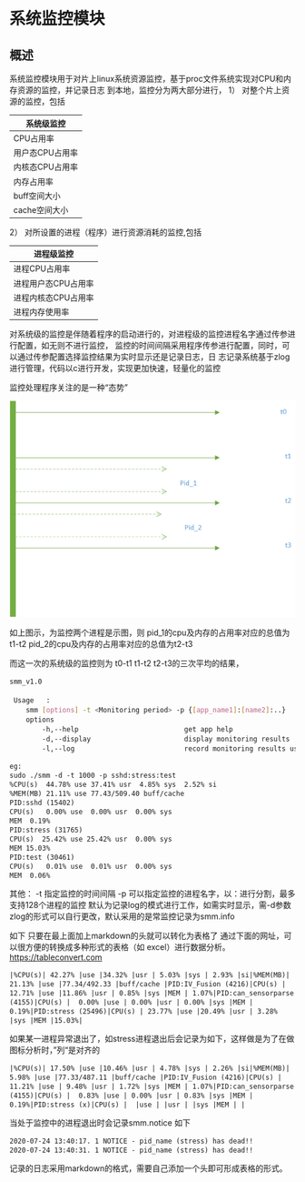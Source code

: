# 系统监控模块
## 概述
系统监控模块用于对片上linux系统资源监控，基于proc文件系统实现对CPU和内存资源的监控，并记录日志
到本地，监控分为两大部分进行，
1） 对整个片上资源的监控，包括

|系统级监控|
|----|
|CPU占用率|
|用户态CPU占用率|
|内核态CPU占用率|
|内存占用率|
|buff空间大小|
|cache空间大小|
2） 对所设置的进程（程序）进行资源消耗的监控,包括

|进程级监控|
|----|
|进程CPU占用率|
|进程用户态CPU占用率|
|进程内核态CPU占用率|
|进程内存使用率|

对系统级的监控是伴随着程序的启动进行的，对进程级的监控进程名字通过传参进行配置，如无则不进行监控，
监控的时间间隔采用程序传参进行配置，同时，可以通过传参配置选择监控结果为实时显示还是记录日志，日
志记录系统基于zlog进行管理，代码以c进行开发，实现更加快速，轻量化的监控

监控处理程序关注的是一种“态势”

![Alt text](./read.png)

如上图示，为监控两个进程是示图，则
pid_1的cpu及内存的占用率对应的总值为t1-t2
pid_2的cpu及内存的占用率对应的总值为t2-t3

而这一次的系统级的监控则为
t0-t1 t1-t2 t2-t3的三次平均的结果，


```bash
smm_v1.0 
         
 Usage   :         
    smm [options] -t <Monitoring period> -p {[app_name1]:[name2]:..}        
    options        
        -h,--help                          get app help        
        -d,--display                       display monitoring results        
        -l,--log                           record monitoring results use zlog 
```
```
eg:
sudo ./smm -d -t 1000 -p sshd:stress:test
%CPU(s)  44.78% use 37.41% usr  4.85% sys  2.52% si 
%MEM(MB) 21.11% use 77.43/509.40 buff/cache 
PID:sshd (15402) 
CPU(s)   0.00% use  0.00% usr  0.00% sys 
MEM  0.19%
PID:stress (31765) 
CPU(s)  25.42% use 25.42% usr  0.00% sys 
MEM 15.03%
PID:test (30461) 
CPU(s)   0.01% use  0.01% usr  0.00% sys 
MEM  0.06%
```

其他：
-t 指定监控的时间间隔
-p 可以指定监控的进程名字，以：进行分割，最多支持128个进程的监控
默认为记录log的模式进行工作，如需实时显示，需-d参数
zlog的形式可以自行更改，默认采用的是常监控记录为smm.info

如下
只要在最上面加上markdown的头就可以转化为表格了
通过下面的网址，可以很方便的转换成多种形式的表格（如 excel）进行数据分析。
https://tableconvert.com
```
|%CPU(s)| 42.27% |use |34.32% |usr | 5.03% |sys | 2.93% |si|%MEM(MB)| 21.13% |use |77.34/492.33 |buff/cache |PID:IV_Fusion (4216)|CPU(s) | 12.71% |use |11.86% |usr | 0.85% |sys |MEM | 1.07%|PID:can_sensorparse (4155)|CPU(s) |  0.00% |use | 0.00% |usr | 0.00% |sys |MEM | 0.19%|PID:stress (25496)|CPU(s) | 23.77% |use |20.49% |usr | 3.28% |sys |MEM |15.03%| 
```
如果某一进程异常退出了，如stress进程退出后会记录为如下，这样做是为了在做图标分析时，”列“是对齐的
```
|%CPU(s)| 17.50% |use |10.46% |usr | 4.78% |sys | 2.26% |si|%MEM(MB)|  5.98% |use |77.33/487.11 |buff/cache |PID:IV_Fusion (4216)|CPU(s) | 11.21% |use | 9.48% |usr | 1.72% |sys |MEM | 1.07%|PID:can_sensorparse (4155)|CPU(s) |  0.83% |use | 0.00% |usr | 0.83% |sys |MEM | 0.19%|PID:stress (x)|CPU(s) |  |use | |usr | |sys |MEM | |
```
当处于监控中的进程退出时会记录smm.notice
如下
```
2020-07-24 13:40:17. 1 NOTICE - pid_name (stress) has dead!! 
2020-07-24 13:40:31. 1 NOTICE - pid_name (stress) has dead!! 
```
记录的日志采用markdown的格式，需要自己添加一个头即可形成表格的形式。
